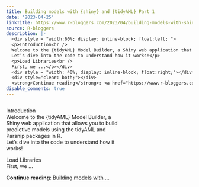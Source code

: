 ```yaml
---
title: Building models with {shiny} and {tidyAML} Part 1
date: '2023-04-25'
linkTitle: https://www.r-bloggers.com/2023/04/building-models-with-shiny-and-tidyaml-part-1/
source: R-bloggers
description: |-
  <div style = "width:60%; display: inline-block; float:left; ">
  <p>Introduction<br />
  Welcome to the {tidyAML} Model Builder, a Shiny web application that allows you to build predictive models using the tidyAML and Parsnip packages in R.<br />
  Let’s dive into the code to understand how it works!</p>
  <p>Load Libraries<br />
  First, we ...</p></div>
  <div style = "width: 40%; display: inline-block; float:right;"></div>
  <div style="clear: both;"></div>
  <strong>Continue reading</strong>: <a href="https://www.r-bloggers.com/2023/04/building-models-with-shiny-and-tidyaml-part-1/">Building models with ...
disable_comments: true
---
```

<div style = "width:60%; display: inline-block; float:left; ">
<p>Introduction<br />
Welcome to the {tidyAML} Model Builder, a Shiny web application that allows you to build predictive models using the tidyAML and Parsnip packages in R.<br />
Let’s dive into the code to understand how it works!</p>
<p>Load Libraries<br />
First, we ...</p></div>
<div style = "width: 40%; display: inline-block; float:right;"></div>
<div style="clear: both;"></div>
<strong>Continue reading</strong>: <a href="https://www.r-bloggers.com/2023/04/building-models-with-shiny-and-tidyaml-part-1/">Building models with ...
